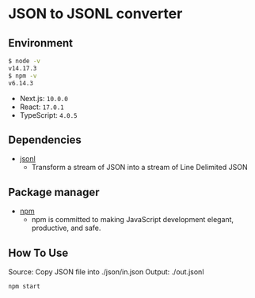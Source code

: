 # JSON to JSONL converter

## Environment

```zsh
$ node -v
v14.17.3
$ npm -v
v6.14.3
```

- Next.js: `10.0.0`
- React: `17.0.1`
- TypeScript: `4.0.5`

## Dependencies

- [jsonl](https://www.npmjs.com/package/jsonl)
  - Transform a stream of JSON into a stream of Line Delimited JSON

## Package manager

- [npm](https://nodejs.org/en/)
  - npm is committed to making JavaScript development elegant, productive, and safe.

## How To Use

Source: Copy JSON file into ./json/in.json
Output: ./out.jsonl

```bash
npm start
```